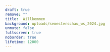 ```yaml
---
draft: true
remove: ""
title: _Willkommen
background: uploads/semesterschau_ws_2024.jpg
unmute: false
fullscreen: true
noborder: true
lifetime: 12000
---
```

